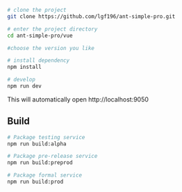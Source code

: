 ```bash
# clone the project
git clone https://github.com/lgf196/ant-simple-pro.git

# enter the project directory
cd ant-simple-pro/vue

#choose the version you like

# install dependency
npm install

# develop
npm run dev
```

This will automatically open http://localhost:9050

## Build

```bash
# Package testing service
npm run build:alpha

# Package pre-release service
npm run build:preprod

# Package formal service
npm run build:prod
```
